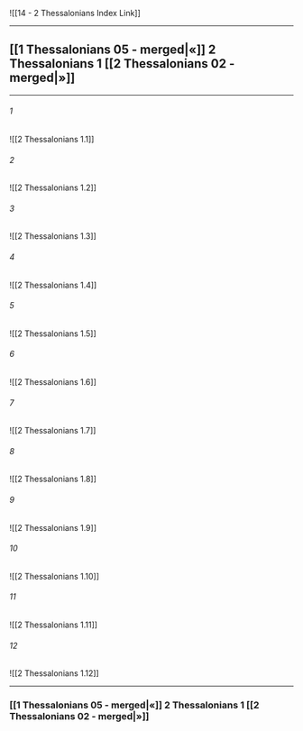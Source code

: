 ![[14 - 2 Thessalonians Index Link]]

---
##  [[1 Thessalonians 05 - merged|«]] 2 Thessalonians 1 [[2 Thessalonians 02 - merged|»]]

---

###### 1
![[2 Thessalonians 1.1]] 

###### 2
![[2 Thessalonians 1.2]] 

###### 3
![[2 Thessalonians 1.3]] 

###### 4
![[2 Thessalonians 1.4]]

###### 5 
![[2 Thessalonians 1.5]] 

###### 6
![[2 Thessalonians 1.6]] 

###### 7
![[2 Thessalonians 1.7]] 

###### 8
![[2 Thessalonians 1.8]] 

###### 9
![[2 Thessalonians 1.9]] 

###### 10
![[2 Thessalonians 1.10]] 

###### 11
![[2 Thessalonians 1.11]] 

###### 12
![[2 Thessalonians 1.12]]


---
###  [[1 Thessalonians 05 - merged|«]] 2 Thessalonians 1 [[2 Thessalonians 02 - merged|»]]